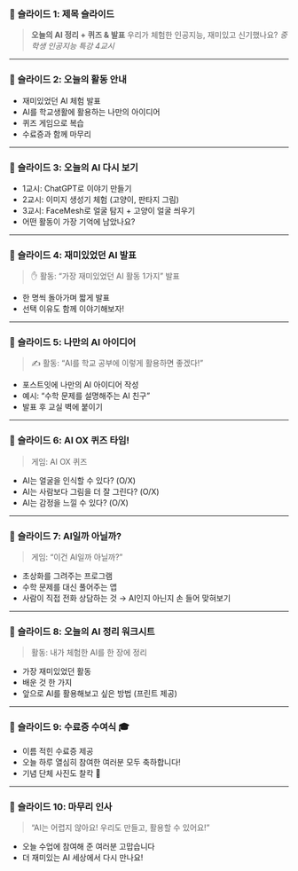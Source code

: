 ### 📘 **슬라이드 1: 제목 슬라이드**

> **오늘의 AI 정리 + 퀴즈 & 발표**
> 우리가 체험한 인공지능, 재미있고 신기했나요?
> *중학생 인공지능 특강 4교시*

---

### 📘 **슬라이드 2: 오늘의 활동 안내**

* 재미있었던 AI 체험 발표
* AI를 학교생활에 활용하는 나만의 아이디어
* 퀴즈 게임으로 복습
* 수료증과 함께 마무리

---

### 📘 **슬라이드 3: 오늘의 AI 다시 보기**

* 1교시: ChatGPT로 이야기 만들기
* 2교시: 이미지 생성기 체험 (고양이, 판타지 그림)
* 3교시: FaceMesh로 얼굴 탐지 + 고양이 얼굴 씌우기
* 어떤 활동이 가장 기억에 남았나요?

---

### 📘 **슬라이드 4: 재미있었던 AI 발표**

> ✋ 활동: “가장 재미있었던 AI 활동 1가지” 발표

* 한 명씩 돌아가며 짧게 발표
* 선택 이유도 함께 이야기해보자!

---

### 📘 **슬라이드 5: 나만의 AI 아이디어**

> ✍ 활동: “AI를 학교 공부에 이렇게 활용하면 좋겠다!”

* 포스트잇에 나만의 AI 아이디어 작성
* 예시: “수학 문제를 설명해주는 AI 친구”
* 발표 후 교실 벽에 붙이기

---

### 📘 **슬라이드 6: AI OX 퀴즈 타임!**

> 게임: AI OX 퀴즈

* AI는 얼굴을 인식할 수 있다? (O/X)
* AI는 사람보다 그림을 더 잘 그린다? (O/X)
* AI는 감정을 느낄 수 있다? (O/X)

---

### 📘 **슬라이드 7: AI일까 아닐까?**

> 게임: “이건 AI일까 아닐까?”

* 초상화를 그려주는 프로그램
* 수학 문제를 대신 풀어주는 앱
* 사람이 직접 전화 상담하는 것
  → AI인지 아닌지 손 들어 맞혀보기

---

### 📘 **슬라이드 8: 오늘의 AI 정리 워크시트**

> 활동: 내가 체험한 AI를 한 장에 정리

* 가장 재미있었던 활동
* 배운 것 한 가지
* 앞으로 AI를 활용해보고 싶은 방법
  (프린트 제공)

---

### 📘 **슬라이드 9: 수료증 수여식 🎓**

* 이름 적힌 수료증 제공
* 오늘 하루 열심히 참여한 여러분 모두 축하합니다!
* 기념 단체 사진도 찰칵 📸

---

### 📘 **슬라이드 10: 마무리 인사**

> “AI는 어렵지 않아요!
> 우리도 만들고, 활용할 수 있어요!”

* 오늘 수업에 참여해 준 여러분 고맙습니다
* 더 재미있는 AI 세상에서 다시 만나요!
